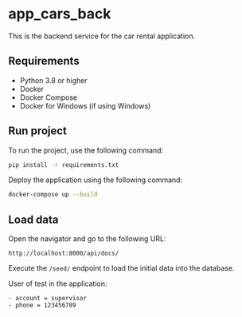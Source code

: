 # app_cars_back

This is the backend service for the car rental application.

## Requirements

- Python 3.8 or higher
- Docker
- Docker Compose
- Docker for Windows (if using Windows)

## Run project
To run the project, use the following command:

```bash
pip install -r requirements.txt
```

Deploy the application using the following command:

```bash
docker-compose up --build
```

## Load data

Open the navigator and go to the following URL:

```
http://localhost:8000/api/docs/
```

Execute the `/seed/` endpoint to load the initial data into the database.

User of test in the application:

```
- account = supervisor
- phone = 123456789
```
